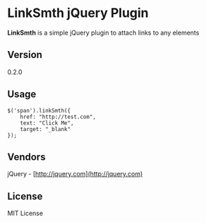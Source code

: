 # LinkSmth jQuery Plugin

**LinkSmth** is a simple jQuery plugin to attach links to any elements

## Version
0.2.0

## Usage
    $('span').linkSmth({
        href: "http://test.com",
        text: "Click Me",
        target: "_blank"
    });

## Vendors
jQuery - [http://jquery.com](http://jquery.com)

## License
MIT License




